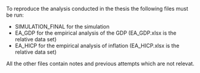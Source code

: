 To reproduce the analysis conducted in the thesis the following files must be run:
- SIMULATION_FINAL for the simulation
- EA_GDP for the empirical analysis of the GDP (EA_GDP.xlsx is the relative data set)
- EA_HICP for the empirical analysis of inflation (EA_HICP.xlsx is the relative data set)

All the other files contain notes and previous attempts which are not relevat. 